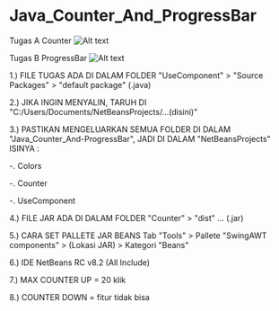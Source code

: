 # Java_Counter_And_ProgressBar
Tugas A  Counter
![Alt text](https://github.com/divianis/Java_Counter_And_ProgressBar/blob/master/TugasA.PNG "Tugas Counter")

Tugas B  ProgressBar
![Alt text](https://github.com/divianis/Java_Counter_And_ProgressBar/blob/master/TugasB.PNG "Tugas ProgressBar")

1.) FILE TUGAS ADA DI DALAM FOLDER "UseComponent" > "Source Packages" > "default package" (.java)

2.) JIKA INGIN MENYALIN, TARUH DI "C:/Users/Documents/NetBeansProjects/...(disini)"

3.) PASTIKAN MENGELUARKAN SEMUA FOLDER DI DALAM "Java_Counter_And-ProgressBar", JADI DI DALAM "NetBeansProjects" ISINYA :

-. Colors

-. Counter

-. UseComponent

4.) FILE JAR ADA DI DALAM FOLDER "Counter" > "dist"  ... (.jar)

5.) CARA SET PALLETE JAR BEANS Tab "Tools" > Pallete "SwingAWT components" > (Lokasi JAR) > Kategori "Beans"

6.) IDE  NetBeans RC v8.2 (All Include)

7.) MAX COUNTER UP = 20 klik

8.) COUNTER DOWN = fitur tidak bisa

